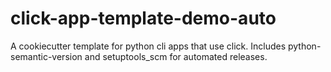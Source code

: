 # click-app-template-demo-auto
A cookiecutter template for python cli apps that use click. Includes python-semantic-version and setuptools_scm for automated releases.
